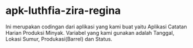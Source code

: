 # apk-luthfia-zira-regina
Ini merupakan codingan dari aplikasi yang kami buat yaitu Aplikasi Catatan Harian Produksi Minyak. Variabel yang kami gunakan adalah Tanggal, Lokasi Sumur, Produkasi(Barrel) dan Status.
